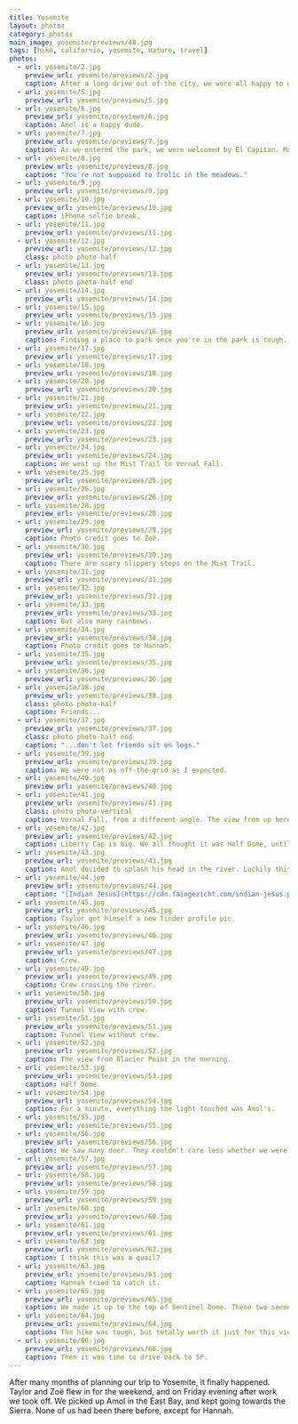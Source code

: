 ```yaml
---
title: Yosemite
layout: photos
category: photos
main_image: yosemite/previews/40.jpg
tags: [hike, california, yosemite, nature, travel]
photos:
  - url: yosemite/2.jpg
    preview_url: yosemite/previews/2.jpg
    caption: After a long drive out of the city, we were all happy to go to sleep.
  - url: yosemite/5.jpg
    preview_url: yosemite/previews/5.jpg
  - url: yosemite/6.jpg
    preview_url: yosemite/previews/6.jpg
    caption: Amol is a happy dude.
  - url: yosemite/7.jpg
    preview_url: yosemite/previews/7.jpg
    caption: As we entered the park, we were welcomed by El Capitan. Most of you are probably familiar with it only thanks to it's [Apple fame](https://en.wikipedia.org/wiki/OS_X_El_Capitan), but this thing is way more impressive in person than on your computer's background photo. At ~3000 feet above the valley it oversees, the rock formation is massive, and it is baffling to think that people have climbed it, and that at least one person [did it without ropes](http://www.nationalgeographic.com/adventure/features/athletes/alex-honnold/most-dangerous-free-solo-climb-yosemite-national-park-el-capitan/).
  - url: yosemite/8.jpg
    preview_url: yosemite/previews/8.jpg
    caption: "You're not supposed to frolic in the meadows."
  - url: yosemite/9.jpg
    preview_url: yosemite/previews/9.jpg
  - url: yosemite/10.jpg
    preview_url: yosemite/previews/10.jpg
    caption: iPhone selfie break.
  - url: yosemite/11.jpg
    preview_url: yosemite/previews/11.jpg
  - url: yosemite/12.jpg
    preview_url: yosemite/previews/12.jpg
    class: photo photo-half
  - url: yosemite/13.jpg
    preview_url: yosemite/previews/13.jpg
    class: photo photo-half end
  - url: yosemite/14.jpg
    preview_url: yosemite/previews/14.jpg
  - url: yosemite/15.jpg
    preview_url: yosemite/previews/15.jpg
  - url: yosemite/16.jpg
    preview_url: yosemite/previews/16.jpg
    caption: Finding a place to park once you're in the park is tough. This was us.
  - url: yosemite/17.jpg
    preview_url: yosemite/previews/17.jpg
  - url: yosemite/18.jpg
    preview_url: yosemite/previews/18.jpg
  - url: yosemite/20.jpg
    preview_url: yosemite/previews/20.jpg
  - url: yosemite/21.jpg
    preview_url: yosemite/previews/21.jpg
  - url: yosemite/22.jpg
    preview_url: yosemite/previews/22.jpg
  - url: yosemite/23.jpg
    preview_url: yosemite/previews/23.jpg
  - url: yosemite/24.jpg
    preview_url: yosemite/previews/24.jpg
    caption: We went up the Mist Trail to Vernal Fall.
  - url: yosemite/25.jpg
    preview_url: yosemite/previews/25.jpg
  - url: yosemite/26.jpg
    preview_url: yosemite/previews/26.jpg
  - url: yosemite/28.jpg
    preview_url: yosemite/previews/28.jpg
  - url: yosemite/29.jpg
    preview_url: yosemite/previews/29.jpg
    caption: Photo credit goes to Zoë.
  - url: yosemite/30.jpg
    preview_url: yosemite/previews/30.jpg
    caption: There are scary slippery steps on the Mist Trail.
  - url: yosemite/31.jpg
    preview_url: yosemite/previews/31.jpg
  - url: yosemite/32.jpg
    preview_url: yosemite/previews/32.jpg
  - url: yosemite/33.jpg
    preview_url: yosemite/previews/33.jpg
    caption: But also many rainbows.
  - url: yosemite/34.jpg
    preview_url: yosemite/previews/34.jpg
    caption: Photo credit goes to Hannah.
  - url: yosemite/35.jpg
    preview_url: yosemite/previews/35.jpg
  - url: yosemite/36.jpg
    preview_url: yosemite/previews/36.jpg
  - url: yosemite/38.jpg
    preview_url: yosemite/previews/38.jpg
    class: photo photo-half
    caption: Friends...
  - url: yosemite/37.jpg
    preview_url: yosemite/previews/37.jpg
    class: photo photo-half end
    caption: "...don't let friends sit on logs."
  - url: yosemite/39.jpg
    preview_url: yosemite/previews/39.jpg
    caption: We were not as off-the-grid as I expected.
  - url: yosemite/40.jpg
    preview_url: yosemite/previews/40.jpg
  - url: yosemite/41.jpg
    preview_url: yosemite/previews/41.jpg
    class: photo photo-vertical
    caption: Vernal Fall, from a different angle. The view from up here was probably my favorite, but none of my photos did it justice.
  - url: yosemite/42.jpg
    preview_url: yosemite/previews/42.jpg
    caption: Liberty Cap is big. We all thought it was Half Dome, until we noticed it was not even close in size to the real thing.
  - url: yosemite/43.jpg
    preview_url: yosemite/previews/43.jpg
    caption: Amol decided to splash his head in the river. Luckily this British dude was there to save him, or he would have drowned.
  - url: yosemite/44.jpg
    preview_url: yosemite/previews/44.jpg
    caption: "[Indian Jesus](https://cdn.faingezicht.com/indian-jesus.png) strikes again."
  - url: yosemite/45.jpg
    preview_url: yosemite/previews/45.jpg
    caption: Taylor got himself a new Tinder profile pic.
  - url: yosemite/46.jpg
    preview_url: yosemite/previews/46.jpg
  - url: yosemite/47.jpg
    preview_url: yosemite/previews/47.jpg
    caption: Crew.
  - url: yosemite/49.jpg
    preview_url: yosemite/previews/49.jpg
    caption: Crew crossing the river.
  - url: yosemite/50.jpg
    preview_url: yosemite/previews/50.jpg
    caption: Tunnel View with crew.
  - url: yosemite/51.jpg
    preview_url: yosemite/previews/51.jpg
    caption: Tunnel View without crew.
  - url: yosemite/52.jpg
    preview_url: yosemite/previews/52.jpg
    caption: The view from Glacier Point in the morning.
  - url: yosemite/53.jpg
    preview_url: yosemite/previews/53.jpg
    caption: Half Dome.
  - url: yosemite/54.jpg
    preview_url: yosemite/previews/54.jpg
    caption: For a minute, everything the light touched was Amol's.
  - url: yosemite/55.jpg
    preview_url: yosemite/previews/55.jpg
  - url: yosemite/56.jpg
    preview_url: yosemite/previews/56.jpg
    caption: We saw many deer. They couldn't care less whether we were there or not. Taylor could care more.
  - url: yosemite/57.jpg
    preview_url: yosemite/previews/57.jpg
  - url: yosemite/58.jpg
    preview_url: yosemite/previews/58.jpg
  - url: yosemite/59.jpg
    preview_url: yosemite/previews/59.jpg
  - url: yosemite/60.jpg
    preview_url: yosemite/previews/60.jpg
  - url: yosemite/61.jpg
    preview_url: yosemite/previews/61.jpg
  - url: yosemite/62.jpg
    preview_url: yosemite/previews/62.jpg
    caption: I think this was a quail?
  - url: yosemite/63.jpg
    preview_url: yosemite/previews/63.jpg
    caption: Hannah tried to catch it.
  - url: yosemite/65.jpg
    preview_url: yosemite/previews/65.jpg
    caption: We made it up to the top of Sentinel Dome. These two seemed happy about it.
  - url: yosemite/64.jpg
    preview_url: yosemite/previews/64.jpg
    caption: The hike was tough, but totally worth it just for this view.
  - url: yosemite/66.jpg
    preview_url: yosemite/previews/66.jpg
    caption: Then it was time to drive back to SF.
---
```


After many months of planning our trip to Yosemite, it finally happened. Taylor and Zoë flew in for the weekend, and on Friday evening after work we took off. We picked up Amol in the East Bay, and kept going towards the Sierra. None of us had been there before, except for Hannah.